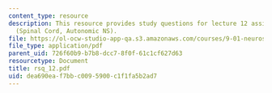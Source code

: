 ```yaml
---
content_type: resource
description: This resource provides study questions for lecture 12 assigned readings
  (Spinal Cord, Autonomic NS).
file: https://ol-ocw-studio-app-qa.s3.amazonaws.com/courses/9-01-neuroscience-and-behavior-fall-2003/dea690eaf7bbc0095900c1f1fa5b2ad7_rsq_12.pdf
file_type: application/pdf
parent_uid: 726f60b9-b7b8-dcc7-8f0f-61c1cf627d63
resourcetype: Document
title: rsq_12.pdf
uid: dea690ea-f7bb-c009-5900-c1f1fa5b2ad7
---
```

